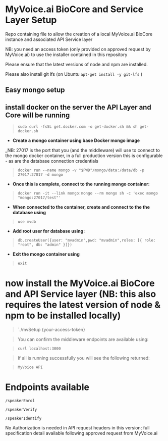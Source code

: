 # MyVoice.ai BioCore and Service Layer Setup

Repo containing file to allow the creation of a local MyVoice.ai BioCore instance and associated API Service layer

NB: you need an access token (only provided on approved request by MyVoice.ai) to use the installer contained in this repository

Please ensure that the latest versions of node and npm are installed.

Please also install git lfs (on Ubuntu `apt-get install -y git-lfs` )

## Easy mongo setup

## install docker on the server the API Layer and Core will be running

> `sudo curl -fsSL get.docker.com -o get-docker.sh && sh get-docker.sh`

- **Create a mongo container using base Docker mongo image**

_NB: 27017 is the port that you (and the middleware) will use to connect to the mongo docker container, in a full production version this is configurable - as are the database connection credentials

> `docker run --name mongo -v "$PWD"/mongo/data:/data/db -p 27017:27017 -d mongo`

- **Once this is complete, connect to the running mongo container:**

> `docker run -it --link mongo:mongo --rm mongo sh -c 'exec mongo "mongo:27017/test"'`

- **When connected to the container, create and connect to the the database using**

> `use mvdb`

- **Add root user for database using:**

> `db.createUser({user: "mvadmin",pwd: "mvadmin",roles: [{ role: "root", db: "admin" }]})`

- **Exit the mongo container using** 

> `exit`

# now install the MyVoice.ai BioCore and API Service layer (NB: this also requires the latest version of node & npm to be installed locally)

> `./mvSetup {your-access-token}

> You can confirm the middleware endpoints are available using:

> `curl localhost:3000`

> If all is running successfully you will see the following returned:

> `MyVoice API`

# Endpoints available

`/speakerEnrol`

`/speakerVerify`

`/speakerIdentify`

No Authorization is needed in API request headers in this version; full specification detail available following approved request from MyVoice.ai


